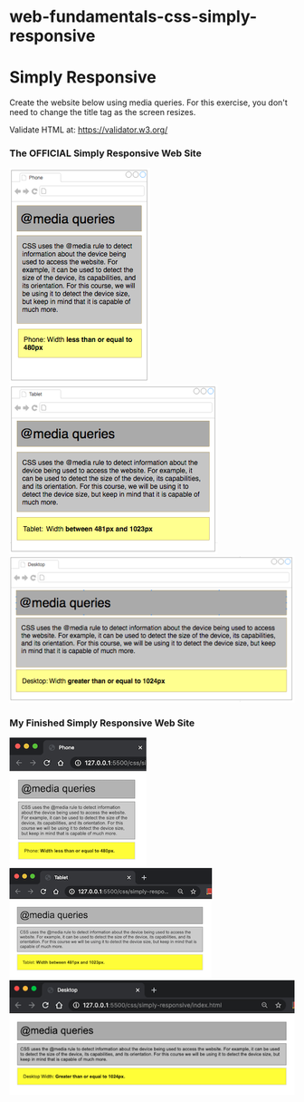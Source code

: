 # web-fundamentals-css-simply-responsive

# Simply Responsive 

Create the website below using media queries. For this exercise, you don't need to change the title tag as the screen resizes.  

Validate HTML at:  https://validator.w3.org/

### The OFFICIAL Simply Responsive Web Site

![Image of the OFFICIAL Phone Web site](./images/official-phone.png)
![Image of the OFFICIAL Tablet Web site](./images/official-tablet.png)
![Image of the OFFICIAL Desktop Web site](./images/official-desktop.png)

### My Finished Simply Responsive Web Site

![Image of MY finished Phone Web site](./images/my-finished-phone.png)
![Image of MY finished Tablet Web site](./images/my-finished-tablet.png)
![Image of MY finished Desktop site](./images/my-finished-desktop.png)